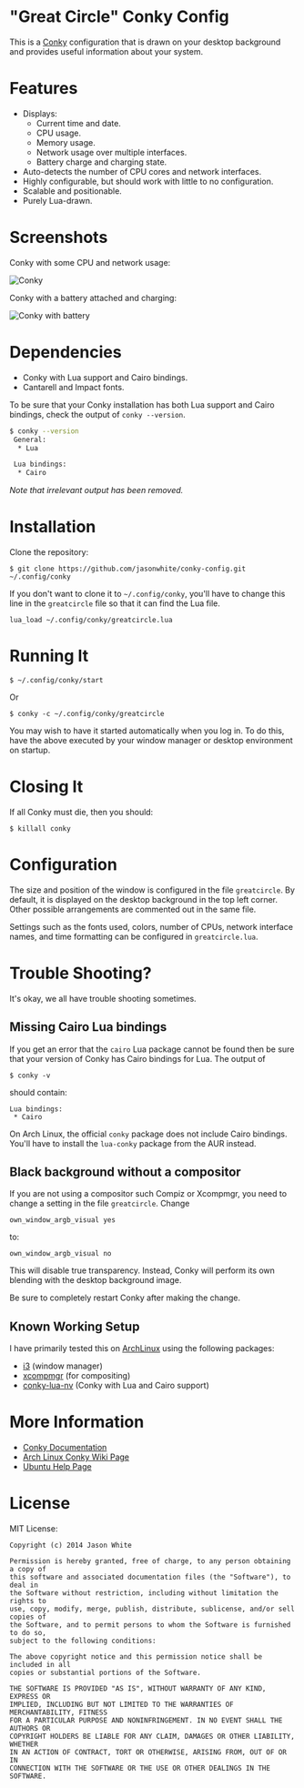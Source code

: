 # "Great Circle" Conky Config

This is a [Conky][] configuration that is drawn on your desktop background and provides useful
information about your system.

[Conky]: http://en.wikipedia.org/wiki/Conky_(software)

# Features

 * Displays:
    - Current time and date.
    - CPU usage.
    - Memory usage.
    - Network usage over multiple interfaces.
    - Battery charge and charging state.
 * Auto-detects the number of CPU cores and network interfaces.
 * Highly configurable, but should work with little to no configuration.
 * Scalable and positionable.
 * Purely Lua-drawn.

# Screenshots

Conky with some CPU and network usage:

![Conky](https://raw.githubusercontent.com/jasonwhite/conky-config/master/greatcircle.png)

Conky with a battery attached and charging:

![Conky with battery](https://raw.githubusercontent.com/jasonwhite/conky-config/master/greatcircle_battery.png)

# Dependencies

 * Conky with Lua support and Cairo bindings.
 * Cantarell and Impact fonts.

To be sure that your Conky installation has both Lua support and Cairo bindings,
check the output of `conky --version`.
```bash
$ conky --version
 General:
  * Lua

 Lua bindings:
  * Cairo
```
*Note that irrelevant output has been removed.*

# Installation

Clone the repository:

    $ git clone https://github.com/jasonwhite/conky-config.git ~/.config/conky

If you don't want to clone it to `~/.config/conky`, you'll have to change this
line in the `greatcircle` file so that it can find the Lua file.

    lua_load ~/.config/conky/greatcircle.lua

# Running It

    $ ~/.config/conky/start

Or

    $ conky -c ~/.config/conky/greatcircle

You may wish to have it started automatically when you log in. To do this, have
the above executed by your window manager or desktop environment on startup.

# Closing It

If all Conky must die, then you should:

    $ killall conky

# Configuration

The size and position of the window is configured in the file `greatcircle`. By
default, it is displayed on the desktop background in the top left corner.
Other possible arrangements are commented out in the same file.

Settings such as the fonts used, colors, number of CPUs, network interface
names, and time formatting can be configured in `greatcircle.lua`.

# Trouble Shooting?

It's okay, we all have trouble shooting sometimes.

## Missing Cairo Lua bindings

If you get an error that the `cairo` Lua package cannot be found then be sure
that your version of Conky has Cairo bindings for Lua. The output of

    $ conky -v

should contain:

    Lua bindings:
     * Cairo

On Arch Linux, the official `conky` package does not include Cairo bindings.
You'll have to install the `lua-conky` package from the AUR instead.


## Black background without a compositor

If you are not using a compositor such Compiz or Xcompmgr, you need to change a
setting in the file `greatcircle`. Change

    own_window_argb_visual yes

to:

    own_window_argb_visual no

This will disable true transparency. Instead, Conky will perform its own
blending with the desktop background image.

Be sure to completely restart Conky after making the change.

## Known Working Setup

I have primarily tested this on [ArchLinux][] using the following packages:

 * [i3](http://i3wm.org/) (window manager)
 * [xcompmgr](https://wiki.archlinux.org/index.php/xcompmgr) (for compositing)
 * [conky-lua-nv](https://aur.archlinux.org/packages/conky-lua-nv/) (Conky with Lua and Cairo support)

[ArchLinux]: https://www.archlinux.org/

# More Information

 * [Conky Documentation](http://conky.sourceforge.net/documentation.html)
 * [Arch Linux Conky Wiki Page](https://wiki.archlinux.org/index.php/Conky)
 * [Ubuntu Help Page](https://help.ubuntu.com/community/SettingUpConky)

# License

MIT License:

    Copyright (c) 2014 Jason White

    Permission is hereby granted, free of charge, to any person obtaining a copy of
    this software and associated documentation files (the "Software"), to deal in
    the Software without restriction, including without limitation the rights to
    use, copy, modify, merge, publish, distribute, sublicense, and/or sell copies of
    the Software, and to permit persons to whom the Software is furnished to do so,
    subject to the following conditions:

    The above copyright notice and this permission notice shall be included in all
    copies or substantial portions of the Software.

    THE SOFTWARE IS PROVIDED "AS IS", WITHOUT WARRANTY OF ANY KIND, EXPRESS OR
    IMPLIED, INCLUDING BUT NOT LIMITED TO THE WARRANTIES OF MERCHANTABILITY, FITNESS
    FOR A PARTICULAR PURPOSE AND NONINFRINGEMENT. IN NO EVENT SHALL THE AUTHORS OR
    COPYRIGHT HOLDERS BE LIABLE FOR ANY CLAIM, DAMAGES OR OTHER LIABILITY, WHETHER
    IN AN ACTION OF CONTRACT, TORT OR OTHERWISE, ARISING FROM, OUT OF OR IN
    CONNECTION WITH THE SOFTWARE OR THE USE OR OTHER DEALINGS IN THE SOFTWARE.
